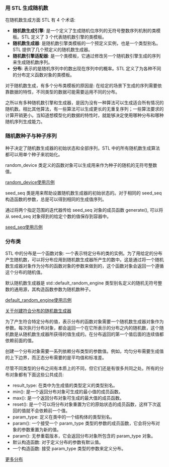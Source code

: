 
### 用 STL 生成随机数

在随机数生成方面 STL 有 4 个术语:
- **随机数生成引擎**: 是一个定义了生成随机位序列的无符号整数序列机制的类模板。STL 定义了 3 个代表随机数引擎的类模板。
- **随机数生成器**: 是随机数引擎类模板的一个预定义实例，也是一个类型别名。STL 提供了几个预定义的随机数生成器。
- **随机数引擎适配器**: 是一个类模板，它通过修改另一个随机数引擎生成的序列来生成随机数序列。
- **分布**: 表示的是随机序列中的数出现在序列中的概率。STL 定义了为各种不同的分布定义函数对象的类模板。

对于随机数生成，有多个分布类模板的原因是: 在给定的场景下生成的序列需要依靠数据的特性，不同类型的数据可能需要运用不同的分布。

之所以有多种随机数引擎和生成器，是因为没有一种算法可以生成适合所有情况的随机数。相比其他算法，有一些算法可以生成更长的无重复序列；一些算法要求的计算开销更小。当知道想模型化的数据的特性时，就能够决定使用哪种分布和哪种随机序列生成能力。

### 随机数种子与种子序列

种子决定了随机数生成器的初始状态和全部序列，STL 中的所有随机数生成算法都可以用单个种子来初始化。

random_device 类定义的函数对象可以生成用来作为种子的随机的无符号整数值。

[random_device使用示例](01_random/01_random_device.cpp)

seed_seq 类是用来帮助设置随机数生成器的初始状态的。对于相同的 seed_seq 构造函数的参数，总是可以得到相同的生成值序列。

通过将两个指定范围的迭代器传给 seed_seq 对象的成员函数 generate(), 可以将从 seed_seq 对象得到的给定个数的值保存到容器中。

[seed_seq使用示例](01_random/02_seed_seq.cpp)


### 分布类

STL 中的分布是一个函数对象: 一个表示特定分布的类的实例。为了用给定的分布产生随机数，可以将分布应用到随机数生成器所产生的数中。这是通过将一个随机数生成器对象作为分布的函数对象的参数来做到的，这个函数对象会返回一个遵循这个分布的随机值。

默认随机数生成器是 std::default_random_engine 类型别名定义的随机无符号整数的通用源，其构造函数参数为随机数种子。

[default_random_engine使用示例](01_random/03_default_random_engine.cpp)

[关于创建符合分布的随机数生成器](01_random_distribution.md)

为了产生符合特定分布的值，表示分布的函数对象需要一个随机数生成器对象作为参数。每次执行分布对象，都会返回一个在它所表示的分布之内的随机数，这个随机数是从随机数生成器所获得的值生成的。在分布返回的第一个值后面的连续值都依赖前面的值。

创建一个分布对象需要一系列依赖分布类型的参数值。例如，均匀分布需要生成值的上下边界，而正态分布需要的是平均值和标准差。

尽管不同类型的分布之间有本质上的不同，但它们还是有很多共同之处。所有的分布对象都有下面这些公共成员:
- result_type: 在类中为生成值的类型定义的类型别名。
- min(): 是一个返回分布对象可生成的最小值的成员函数。
- max(): 是一个返回分布对象可生成的最大值的成员函数。
- reset(): 是一个可以将分布对象重置为它的原始状态的成员函数，这样下次返回的值就不会依赖前一个值。
- param_type: 定义在类中的一个结构体的类型别名。
- param(): 一个接受一个 param_type 类型的参数的成员函数，它会将分布对象的参数重置为新的值。
- param(): 无参重载版本，它会返回分布对象所包含的 param_type 对象。
- 默认构造函数: 对于定义分布的参数有默认值。
- 一个构造函数: 接受 param_type 类型的参数来定义分布。

[更多分布](01_random_distribution.md)



